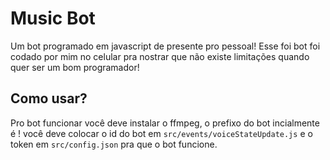 # Music Bot

Um bot programado em javascript de presente pro pessoal! 
Esse foi bot foi codado por mim no celular pra nostrar que não existe limitações quando quer ser um bom programador!

## Como usar?

Pro bot funcionar você deve instalar o ffmpeg, o prefixo do bot incialmente é ! você deve colocar o id do bot em `src/events/voiceStateUpdate.js` e o token em `src/config.json` pra que o bot funcione.
